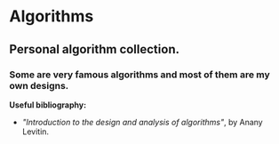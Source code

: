 # Algorithms

## Personal algorithm collection.

### Some are very famous algorithms and most of them are my own designs.

**Useful bibliography:**

* *"Introduction to the design and analysis of algorithms"*, by Anany Levitin.
